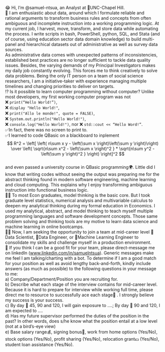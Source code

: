 😂 Hi, I’m @samuel-ntsua, an Analyst at 🏢UNC-Chapel Hill.<br>
💼 I am enthusiastic about data, around which I formulate reliable and rational arguments to transform business rules and concepts from often ambiguous and incomplete instruction into a working programming logic. At my current job, I harvest, move, transform, and store data while automating the process. I write scripts in bash, PowerShell, python, SQL, and Stata (and of course, using education sector data domain knowledge) to build multi-panel and hierarchical datasets out of administrative as well as survey data sources.<br>
As administrative data comes with unexpected patterns of inconsistencies, established best practices are no longer sufficient to tackle data quality issues. Besides, the varying demands of my Principal Investigators makes my daily job constantly evolving. This forces me to think creatively to solve data problems. Being the only IT person on a team of social science researchers, I am a initiative-taker with experience managing multiple timelines and changing priorities to deliver on targets.<br>
⁉️ Is it possible to learn computer programming without computer? Unlike most developers, my first working computer program was not <br> :x: ```print(“Hello World!”)```,<br> :x: ```display "Hello World!"```,<br> :x: ```print("Allo le monde!", quote = FALSE)```,<br> :x: ```System.out.println("Hello World!")```,<br> :x: ```console.log("Hello World!")```, nor :x: ```std::cout << “Hello Word!”```.<br> ✅In fact, there was no screen to print to.<br> ✅I learned to code QBasic on a blackboard to inplement <br>
$$ R^2 = \left[  \left( n\sum x y - \left(\sum x \right)\left(\sum y \right)\right) \over \left( \sqrt{n\sum x^2 - \left(\sum x \right)^2 } * \sqrt{n\sum y^2 - \left(\sum y \right)^2 }  \right) \right]^2 $$
<br> and even passed a university course in QBasic programming🌍. Little did I know that writing codes without seeing the output was preparing me for the abstract thinking found in modern software engineering, machine learning and cloud computing. This explains why I enjoy transforming ambiguous instruction into functional business logic.<br>
👨‍🎓 To most Econ graduates, model thinking is the basic core. But I took graduate level statistics, numerical analysis and multivariable calculus to deepen my analytical thinking during my formal education in Economics. I used my analytical, abstract, and model thinking to teach myself multiple programming languages and software development concepts. Those same problem solving and thinking tools are my motive to learn data science and machine learning in online bootcamps.<br>
👨‍💻 Now, I am seeking the opportunity to join a team at mid-career level 🥷Data Scientist, 🥷Data Engineer, or 🥷Machine Learning Engineer to consolidate my skills and challenge myself in a production environment.<br>
📨 If you think I can be a good fit for your team, please direct-message me on linkedIn (www.linkedin.com/in/samuelntsua). Generic messages make me feel I am talking/charting with a bot. To determine if I am a good match for your position as well as avoid lengthy back-and-forth, kindly include answers (as much as possible) to the following questions in your message to me:<br>
	a) Company/Department/Position you are recruiting for.<br>
	b) Describe what each stage of the interview contains for mid-career level. Because it is hard to prepare for interview while working full time, please direct me to resource to successfully ace each stage🙏 . I strongly believe my success is your success.<br>
	c) By day 📆 45, 90 and 120, I will gain exposure to ….; By day 📆 90 and 120, I am expected to ….<br>
	d) Has my future supervisor performed the duties of the position in the past? In other words, does s/he know what the position entail at a low level (not at a bird’s-eye view)<br>
	e) Base salary range💰, signing bonus💸, work from home options (Yes/No), stock options (Yes/No), profit sharing (Yes/No), relocation grant💵 (Yes/No), student loan assistance (Yes/No).<br>
